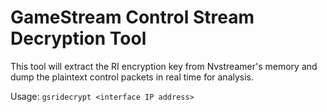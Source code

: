 # GameStream Control Stream Decryption Tool

This tool will extract the RI encryption key from Nvstreamer's memory and dump the plaintext control packets in real time for analysis.

Usage: `gsridecrypt <interface IP address>`
